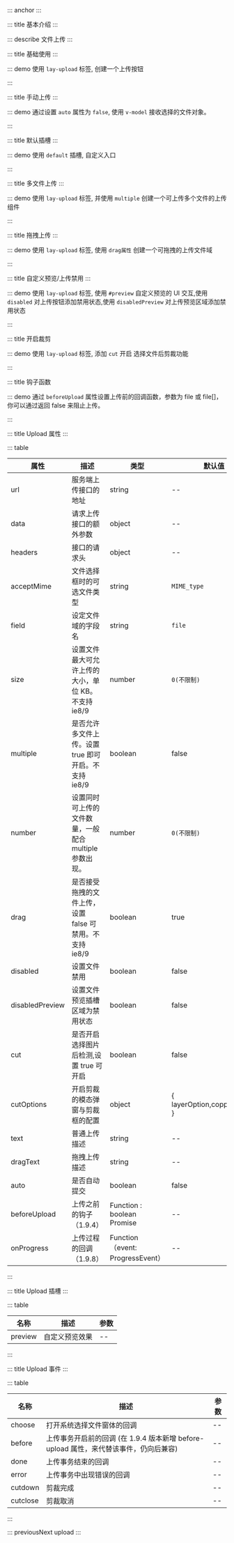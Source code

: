 ::: anchor
:::

::: title 基本介绍
:::

::: describe 文件上传
:::

::: title 基础使用
:::

::: demo 使用 `lay-upload` 标签, 创建一个上传按钮

<template>
  <lay-upload url="https://www.mocky.io/v2/5cc8019d300000980a055e76" field="file" @done="doneHandle" multiple>
    <template #preview>
      <img v-if="data" :src="data.url" style="width: 100px;"/>
    </template>
  </lay-upload>
</template>

<script>
import { ref,reactive } from 'vue'

export default {
  setup() {

    const data = ref();

    const doneHandle = (result) => {
      data.value = JSON.parse(result.data);
      console.log(data.value.url)
    };

    return {
      doneHandle,
      data,
    }
  }
}
</script>

:::

::: title 手动上传
:::

::: demo 通过设置 `auto` 属性为 `false`, 使用 `v-model` 接收选择的文件对象。

<template>
  <lay-upload url="https://www.mocky.io/v2/5cc8019d300000980a055e76" v-model="file1" field="file" :auto="false">
    <template #preview>
      {{ file1[0]?.name }}
    </template>
  </lay-upload>
</template>

<script>
import { ref,reactive } from 'vue'

export default {
  setup() {

    const file1 = ref([]);

    return {
      file1
    }
  }
}
</script>

:::

::: title 默认插槽
:::

::: demo 使用 `default` 插槽, 自定义入口

<template>
  <lay-upload @done="getUploadFile" @choose="beginChoose">
    <template v-slot:default="params">
      <lay-button>上传 - 是否禁用 - {{ params.disabled }}</lay-button>
    </template>
    <template #preview>
      <div v-for="(item,index) in picList" :key="`demo1-pic-'${index}`">
        <img :src="item"/>
      </div>
    </template>
  </lay-upload>
</template>

<script>
import { ref,reactive } from 'vue'

export default {
  setup() {
    const picList = ref([]);
    const filetoDataURL=(file,fn)=>{
      const reader = new FileReader();
      reader.onloadend = function(e){
        fn(e.target.result);
      };
      reader.readAsDataURL(file);
    };
    const getUploadFile=(files)=>{
      if(Array.isArray(files)&&files.length>0){
        files.forEach((file,index,array)=>{
          filetoDataURL(file,(res)=>{
            console.log(res);
            picList.value.push(res);
            console.log(picList.value);
          });
        });
      }
    };
    const beginChoose =(e)=>{
      console.log("beginChoose",e);
    };
    return {
      getUploadFile,
      filetoDataURL,
      beginChoose,
      picList
    }
  }
}
</script>

:::

::: title 多文件上传
:::

::: demo 使用 `lay-upload` 标签, 并使用 `multiple` 创建一个可上传多个文件的上传组件

<template>
  <lay-upload :multiple="true"></lay-upload>
</template>

<script>
import { ref } from 'vue'

export default {
  setup() {
    return {
    }
  }
}
</script>

:::

::: title 拖拽上传
:::

::: demo 使用 `lay-upload` 标签, 使用 `drag属性` 创建一个可拖拽的上传文件域

<template>
  <lay-upload :drag="true"></lay-upload>
</template>

<script>
import { ref } from 'vue'

export default {
  setup() {

    return {
    }
  }
}
</script>

:::

::: title 自定义预览/上传禁用
:::

::: demo 使用 `lay-upload` 标签, 使用 `#preview` 自定义预览的 UI 交互,使用 `disabled` 对上传按钮添加禁用状态,使用 `disabledPreview` 对上传预览区域添加禁用状态

<template>
  <lay-upload @done="getUploadFile2" :disabled="true" :disabledPreview="true">
    <template #preview>
      <div class="easy-wrap">
        <img src="https://chixian.oss-cn-hangzhou.aliyuncs.com/20211023003617_0706a.jpg" style="width:62.9px;height:63.2px"/>
        <img src="https://chixian.oss-cn-hangzhou.aliyuncs.com/20211023003617_0706a.jpg" style="width:62.9px;height:63.2px"/>
        <img src="https://chixian.oss-cn-hangzhou.aliyuncs.com/20211023003617_0706a.jpg" style="width:62.9px;height:63.2px"/>
        <img src="https://chixian.oss-cn-hangzhou.aliyuncs.com/20211023003617_0706a.jpg" style="width:62.9px;height:63.2px"/>
        <img src="https://chixian.oss-cn-hangzhou.aliyuncs.com/20211023003617_0706a.jpg" style="width:62.9px;height:63.2px"/>
      </div>
    </template>
  </lay-upload>
</template>

<script>
import { ref } from 'vue'
export default {
  setup() {
    const getUploadFile2 = (file)=>{
      console.log(file);
    };
    return {
      getUploadFile2
    }
  }
}
</script>

:::

::: title 开启裁剪

::: demo 使用 `lay-upload` 标签, 添加 `cut` 开启 选择文件后剪裁功能

<template>
  <lay-upload  url="https://www.mocky.io/v2/5cc8019d300000980a055e76" @cutdone="getCutDone" :beforeUpload="beforeUpload10" acceptMime="images" @cutcancel="getCutCancel" :cut="true" :cutOptions="cutOptions" @done="getFileDone">
    <template #preview>
      <div class="easy-wrap" v-if="cutUrl">
        <img :src="cutUrl"/>
      </div>
    </template>
  </lay-upload>
</template>

<script>
import { ref } from 'vue'
export default {
  setup() {
    const cutUrl = ref("");

    const cutOptions = {
      copperOption: {
        center: false,
        aspectRatio: 1,
        crop: function(event) {
          console.log(event.detail.x);
          console.log(event.detail.y);
          console.log(event.detail.width);
          console.log(event.detail.height);
          console.log(event.detail.rotate);
          console.log(event.detail.scaleX);
          console.log(event.detail.scaleY);
        },
      }
    }

    const getCutDone=(res)=>{
      console.log("getCutDone",res);
      cutUrl.value = res.msg;
    };

    const getCutCancel=(res)=>{
      console.log("getCutCancel",res);
    };

    const getFileDone=(res)=>{
      console.log("getFileDone",res);
    };

    return {
      getCutDone,
      getCutCancel,
      getFileDone,
      cutUrl,
      cutOptions
    }
  }
}
</script>

:::

::: title 钩子函数

::: demo 通过 `beforeUpload` 属性设置上传前的回调函数，参数为 file 或 file[]，你可以通过返回 false 来阻止上传。

<template>
  <lay-upload :beforeUpload="beforeUpload10"  url="https://www.mocky.io/v2/5cc8019d300000980a055e76" >
    <template #preview>
      <img v-if="data10" :src="data10.url" style="width: 100px;"/>
    </template>
  </lay-upload>
</template>

<script>
import { ref,reactive } from 'vue'
import { layer } from "@layui/layer-vue";

export default {
  setup() {

    const data10 = ref();

    const doneHandle10 = (result) => {
      data.value = JSON.parse(result.data);
    };

    const beforeUpload10 = (file) => {
      var isOver = false;
      if(file.size > 1000) {
        isOver = true;
        layer.msg(`file size over 1000 KB`, { icon: 2})
      } 
      return new Promise((resolver) => resolver(true));
    }

    return {
      beforeUpload10,
      doneHandle10,
      data10,
    }
  }
}
</script>

:::

::: title Upload 属性
:::

::: table

| 属性            | 描述                                                    | 类型    | 默认值                       | 可选值      |
| --------------- | ------------------------------------------------------- | ------- | ---------------------------- | ----------- |
| url             | 服务端上传接口的地址                                    | string  | --                           | --          |
| data            | 请求上传接口的额外参数                                  | object  | --                           | --          |
| headers         | 接口的请求头                                            | object  | --                           | --          |
| acceptMime      | 文件选择框时的可选文件类型                              | string  | `MIME_type`                  | `MIME_type` |
| field           | 设定文件域的字段名                                      | string  | `file`                       | --          |
| size            | 设置文件最大可允许上传的大小，单位 KB。不支持 ie8/9     | number  | `0(不限制)`                  | --          |
| multiple        | 是否允许多文件上传。设置 true 即可开启。不支持 ie8/9    | boolean | false                        | --          |
| number          | 设置同时可上传的文件数量，一般配合 multiple 参数出现。  | number  | `0(不限制)`                  | --          |
| drag            | 是否接受拖拽的文件上传，设置 false 可禁用。不支持 ie8/9 | boolean | true                         | --          |
| disabled        | 设置文件禁用                                            | boolean | false                        | --          |
| disabledPreview | 设置文件预览插槽区域为禁用状态                          | boolean | false                        | --          |
| cut             | 是否开启选择图片后检测,设置 true 可开启                 | boolean | false                        | --          |
| cutOptions      | 开启剪裁的模态弹窗与剪裁框的配置                        | object  | { layerOption,copperOption } | --          |
| text            | 普通上传描述                                            | string  | --                           | --          |
| dragText        | 拖拽上传描述                                            | string  | --                           | --          |
| auto            | 是否自动提交                                            | boolean | false                        | --          |
| beforeUpload    | 上传之前的钩子（1.9.4）                                 | Function : boolean Promise | --                        | --          |
| onProgress      | 上传过程的回调（1.9.8）                                 | Function（event: ProgressEvent） | -- | --          |
:::

::: title Upload 插槽
:::

::: table

| 名称    | 描述           | 参数 |
| ------- | -------------- | ---- |
| preview | 自定义预览效果 | --   |

:::

::: title Upload 事件
:::

::: table

| 名称     | 描述                       | 参数 |
| -------- | -------------------------- | ---- |
| choose   | 打开系统选择文件窗体的回调   | --   |
| before   | 上传事务开启前的回调 (在 1.9.4 版本新增 before-upload 属性，来代替该事件，仍向后兼容)        | --   |
| done     | 上传事务结束的回调          | --   |
| error    | 上传事务中出现错误的回调     | --   |
| cutdown  | 剪裁完成                   | --   |
| cutclose | 剪裁取消                   | --   |

:::

::: previousNext upload
:::
